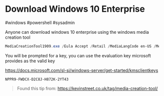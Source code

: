 # Download Windows 10 Enterprise
#windows #powershell #sysadmin 

Anyone can download windows 10 enterprise using the windows media creation tool

```powershell
MediaCreationTool1909.exe /Eula Accept /Retail /MediaLangCode en-US /MediaArch x64 /MediaEdition Enterprise
```

You will be prompted for a key, you can use the evaluation key microsoft provides as the valid key

https://docs.microsoft.com/sl-si/windows-server/get-started/kmsclientkeys

```
NPPR9-FWDCX-D2C8J-H872K-2YT43
```

> Found this tip from: https://kevinstreet.co.uk/tag/media-creation-tool/
